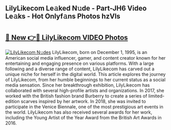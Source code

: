 ## LilyLikecom Le𝚊ked N𝚞de - Part-JH6 Video Le𝚊ks - Hot Onlyf𝚊ns Photos hzVls

# <h2><a href="http://ab17146.deff.icu/?id=LilyLikecom">🔗 New 👉🔴 LilyLikecom VIDEO Photos</a></h2>

[![LilyLikecom N𝚞des](https://i.imgur.com/rIISA9y.gif)](http://ab17146.deff.icu/?id=LilyLikecom)
LilyLikecom, born on December 1, 1995, is an American social media influencer, gamer, and content creator known for her entertaining and engaging presence on various platforms. With a large following and a diverse range of content, LilyLikecom has carved out a unique niche for herself in the digital world. This article explores the journey of LilyLikecom, from her humble beginnings to her current status as a social media sensation. Since her breakthrough exhibition, LilyLikecom has collaborated with several high-profile artists and organizations. In 2017, she worked with the British fashion brand Burberry to create a series of limited-edition scarves inspired by her artwork. In 2018, she was invited to participate in the Venice Biennale, one of the most prestigious art events in the world. LilyLikecom has also received several awards for her work, including the Young Artist of the Year Award from the British Art Awards in 2016.

